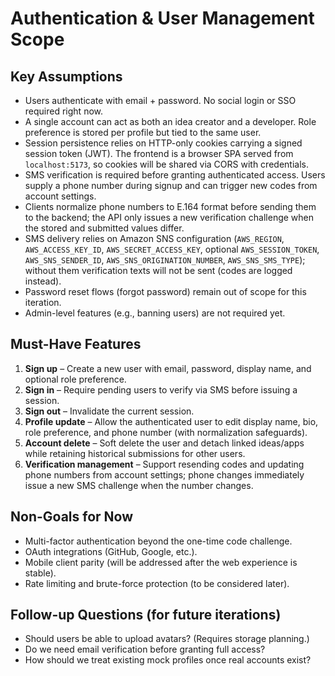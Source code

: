 # Authentication & User Management Scope

## Key Assumptions
- Users authenticate with email + password. No social login or SSO required right now.
- A single account can act as both an idea creator and a developer. Role preference is stored per profile but tied to the same user.
- Session persistence relies on HTTP-only cookies carrying a signed session token (JWT). The frontend is a browser SPA served from `localhost:5173`, so cookies will be shared via CORS with credentials.
- SMS verification is required before granting authenticated access. Users supply a phone number during signup and can trigger new codes from account settings.
- Clients normalize phone numbers to E.164 format before sending them to the backend; the API only issues a new verification challenge when the stored and submitted values differ.
- SMS delivery relies on Amazon SNS configuration (`AWS_REGION`, `AWS_ACCESS_KEY_ID`, `AWS_SECRET_ACCESS_KEY`, optional `AWS_SESSION_TOKEN`, `AWS_SNS_SENDER_ID`, `AWS_SNS_ORIGINATION_NUMBER`, `AWS_SNS_SMS_TYPE`); without them verification texts will not be sent (codes are logged instead).
- Password reset flows (forgot password) remain out of scope for this iteration.
- Admin-level features (e.g., banning users) are not required yet.

## Must-Have Features
1. **Sign up** – Create a new user with email, password, display name, and optional role preference.
2. **Sign in** – Require pending users to verify via SMS before issuing a session.
3. **Sign out** – Invalidate the current session.
4. **Profile update** – Allow the authenticated user to edit display name, bio, role preference, and phone number (with normalization safeguards).
5. **Account delete** – Soft delete the user and detach linked ideas/apps while retaining historical submissions for other users.
6. **Verification management** – Support resending codes and updating phone numbers from account settings; phone changes immediately issue a new SMS challenge when the number changes.

## Non-Goals for Now
- Multi-factor authentication beyond the one-time code challenge.
- OAuth integrations (GitHub, Google, etc.).
- Mobile client parity (will be addressed after the web experience is stable).
- Rate limiting and brute-force protection (to be considered later).

## Follow-up Questions (for future iterations)
- Should users be able to upload avatars? (Requires storage planning.)
- Do we need email verification before granting full access?
- How should we treat existing mock profiles once real accounts exist?
